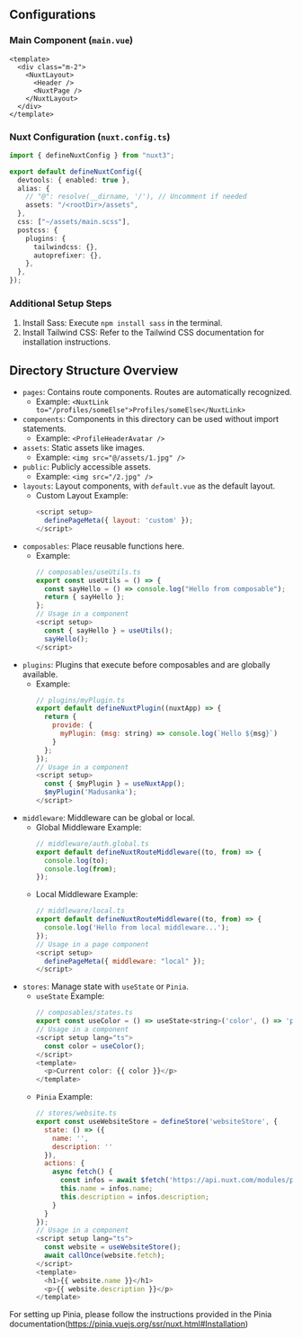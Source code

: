 ## Configurations

### Main Component (`main.vue`)

```vue
<template>
  <div class="m-2">
    <NuxtLayout>
      <Header />
      <NuxtPage />
    </NuxtLayout>
  </div>
</template>
```

### Nuxt Configuration (`nuxt.config.ts`)

```typescript
import { defineNuxtConfig } from "nuxt3";

export default defineNuxtConfig({
  devtools: { enabled: true },
  alias: {
    // "@": resolve(__dirname, '/'), // Uncomment if needed
    assets: "/<rootDir>/assets",
  },
  css: ["~/assets/main.scss"],
  postcss: {
    plugins: {
      tailwindcss: {},
      autoprefixer: {},
    },
  },
});
```

### Additional Setup Steps

1. Install Sass: Execute `npm install sass` in the terminal.
2. Install Tailwind CSS: Refer to the Tailwind CSS documentation for installation instructions.

## Directory Structure Overview

- `pages`: Contains route components. Routes are automatically recognized.
  - Example: `<NuxtLink to="/profiles/someElse">Profiles/someElse</NuxtLink>`
- `components`: Components in this directory can be used without import statements.
  - Example: `<ProfileHeaderAvatar />`
- `assets`: Static assets like images.
  - Example: `<img src="@/assets/1.jpg" />`
- `public`: Publicly accessible assets.
  - Example: `<img src="/2.jpg" />`
- `layouts`: Layout components, with `default.vue` as the default layout.
  - Custom Layout Example:
    ```js
    <script setup>
      definePageMeta({ layout: 'custom' });
    </script>
    ```
- `composables`: Place reusable functions here.
  - Example:
    ```js
    // composables/useUtils.ts
    export const useUtils = () => {
      const sayHello = () => console.log("Hello from composable");
      return { sayHello };
    };
    // Usage in a component
    <script setup>
      const { sayHello } = useUtils();
      sayHello();
    </script>
    ```
- `plugins`: Plugins that execute before composables and are globally available.
  - Example:
    ```js
    // plugins/myPlugin.ts
    export default defineNuxtPlugin((nuxtApp) => {
      return {
        provide: {
          myPlugin: (msg: string) => console.log(`Hello ${msg}`)
        }
      };
    });
    // Usage in a component
    <script setup>
      const { $myPlugin } = useNuxtApp();
      $myPlugin('Madusanka');
    </script>
    ```
- `middleware`: Middleware can be global or local.
  - Global Middleware Example:
    ```js
    // middleware/auth.global.ts
    export default defineNuxtRouteMiddleware((to, from) => {
      console.log(to);
      console.log(from);
    });
    ```
  - Local Middleware Example:
    ```js
    // middleware/local.ts
    export default defineNuxtRouteMiddleware((to, from) => {
      console.log('Hello from local middleware...');
    });
    // Usage in a page component
    <script setup>
      definePageMeta({ middleware: "local" });
    </script>
    ```
- `stores`: Manage state with `useState` or `Pinia`.
  - `useState` Example:
    ```js
    // composables/states.ts
    export const useColor = () => useState<string>('color', () => 'pink');
    // Usage in a component
    <script setup lang="ts">
      const color = useColor();
    </script>
    <template>
      <p>Current color: {{ color }}</p>
    </template>
    ```
  - `Pinia` Example:
    ```js
    // stores/website.ts
    export const useWebsiteStore = defineStore('websiteStore', {
      state: () => ({
        name: '',
        description: ''
      }),
      actions: {
        async fetch() {
          const infos = await $fetch('https://api.nuxt.com/modules/pinia');
          this.name = infos.name;
          this.description = infos.description;
        }
      }
    });
    // Usage in a component
    <script setup lang="ts">
      const website = useWebsiteStore();
      await callOnce(website.fetch);
    </script>
    <template>
      <h1>{{ website.name }}</h1>
      <p>{{ website.description }}</p>
    </template>
    ```

For setting up Pinia, please follow the instructions provided in the Pinia documentation(https://pinia.vuejs.org/ssr/nuxt.html#Installation)
